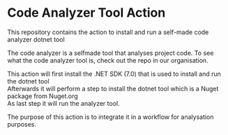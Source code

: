 # Code Analyzer Tool Action
This repository contains the action to install and run a self-made code analyzer dotnet tool

The code analyzer is a selfmade tool that analyses project code. To see what the code analyzer tool is, check out the repo in our organisation.

This action will first install the .NET SDK (7.0) that is used to install and run the dotnet tool  
Afterwards it will perform a step to install the dotnet tool which is a Nuget package from Nuget.org  
As last step it will run the analyzer tool.

The purpose of this action is to integrate it in a workflow for analysation purposes.
